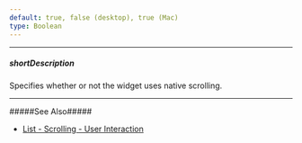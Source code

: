 ```yaml
---
default: true, false (desktop), true (Mac)
type: Boolean
---
```

---
##### shortDescription
Specifies whether or not the widget uses native scrolling.

---
#####See Also#####
- [List - Scrolling - User Interaction](/concepts/05%20Widgets/List/20%20Scrolling/01%20User%20Interaction.md '/Documentation/Guide/Widgets/List/Scrolling/#User_Interaction')